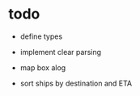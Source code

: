 
# todo

- define types
- implement clear parsing

- map box alog

- sort ships by destination and ETA